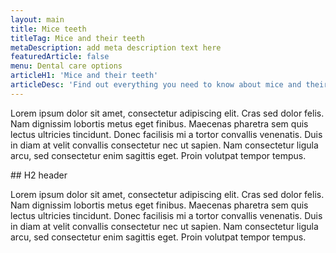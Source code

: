 ```yaml
---
layout: main
title: Mice teeth
titleTag: Mice and their teeth
metaDescription: add meta description text here
featuredArticle: false
menu: Dental care options
articleH1: 'Mice and their teeth'
articleDesc: 'Find out everything you need to know about mice and their teeth'
---
```

Lorem ipsum dolor sit amet, consectetur adipiscing elit. Cras sed dolor felis. Nam dignissim lobortis metus eget finibus. Maecenas pharetra sem quis lectus ultricies tincidunt. Donec facilisis mi a tortor convallis venenatis. Duis in diam at velit convallis consectetur nec ut sapien. Nam consectetur ligula arcu, sed consectetur enim sagittis eget. Proin volutpat tempor tempus.

## H2 header

Lorem ipsum dolor sit amet, consectetur adipiscing elit. Cras sed dolor felis. Nam dignissim lobortis metus eget finibus. Maecenas pharetra sem quis lectus ultricies tincidunt. Donec facilisis mi a tortor convallis venenatis. Duis in diam at velit convallis consectetur nec ut sapien. Nam consectetur ligula arcu, sed consectetur enim sagittis eget. Proin volutpat tempor tempus.
